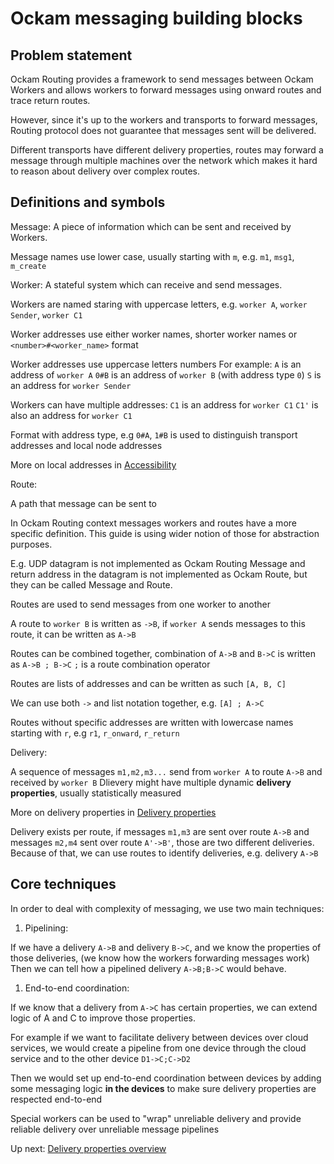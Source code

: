 # Ockam messaging building blocks

## Problem statement

Ockam Routing provides a framework to send messages between Ockam Workers and allows workers to forward messages using onward routes and trace return routes.

However, since it's up to the workers and transports to forward messages, Routing protocol does not guarantee that messages sent will be delivered.

Different transports have different delivery properties, routes may forward a message through multiple machines over the network which makes it hard to reason about delivery over complex routes.


## Definitions and symbols

Message:
A piece of information which can be sent and received by Workers.

Message names use lower case, usually starting with `m`, e.g. `m1`, `msg1`, `m_create`

Worker:
A stateful system which can receive and send messages.

Workers are named staring with uppercase letters, e.g. `worker A`, `worker Sender`, `worker C1`

Worker addresses use either worker names, shorter worker names or `<number>#<worker_name>` format

Worker addresses use uppercase letters numbers
For example:
`A` is an address of `worker A`
`0#B` is an address of `worker B` (with address type `0`)
`S` is an address for `worker Sender`

Workers can have multiple addresses:
`C1` is an address for `worker C1`
`C1'` is also an address for `worker C1`

Format with address type, e.g `0#A`, `1#B` is used to distinguish
transport addresses and local node addresses

More on local addresses in [Accessibility](./Accessibility.md#local_address)

Route:

A path that message can be sent to

In Ockam Routing context messages workers and routes have a more specific definition.
This guide is using wider notion of those for abstraction purposes.

E.g. UDP datagram is not implemented as Ockam Routing Message and return address in the datagram is not implemented as Ockam Route, but they can be called Message and Route.

Routes are used to send messages from one worker to another

A route to `worker B` is written as `->B`, if `worker A` sends messages to this route,
it can be written as `A->B`

Routes can be combined together, combination of `A->B` and `B->C` is written as `A->B ; B->C`
`;` is a route combination operator

Routes are lists of addresses and can be written as such `[A, B, C]`

We can use both `->` and list notation together, e.g. `[A] ; A->C`

Routes without specific addresses are written with lowercase names starting with `r`, e.g `r1`, `r_onward`, `r_return`

Delivery:

A sequence of messages `m1,m2,m3...` send from `worker A` to route `A->B` and received by `worker B`
Dlievery might have multiple dynamic **delivery properties**, usually statistically measured

More on delivery properties in [Delivery properties](./Delivery.md)

Delivery exists per route, if messages `m1,m3` are sent over route `A->B` and messages `m2,m4` sent over route `A'->B'`, those are two different deliveries.
Because of that, we can use routes to identify deliveries, e.g. delivery `A->B`


## Core techniques

In order to deal with complexity of messaging, we use two main techniques:

1. Pipelining:

If we have a delivery `A->B` and delivery `B->C`, and we know the properties of those deliveries, (we know how the workers forwarding messages work)
Then we can tell how a pipelined delivery `A->B;B->C` would behave.

1. End-to-end coordination:

If we know that a delivery from `A->C` has certain properties, we can extend logic of A and C to improve those properties.

For example if we want to facilitate delivery between devices over cloud services, we would create a pipeline from one device through the cloud service and to the other device `D1->C;C->D2`

Then we would set up end-to-end coordination between devices by adding some messaging logic **in the devices** to make sure delivery properties are respected end-to-end

Special workers can be used to "wrap" unreliable delivery and provide reliable delivery over unreliable message pipelines

Up next: [Delivery properties overview](Delivery.md)


